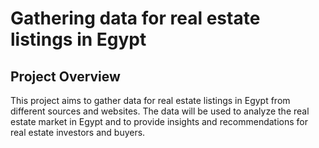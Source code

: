# Gathering data for real estate listings in Egypt

## Project Overview

This project aims to gather data for real estate listings in Egypt from different sources and websites. The data will be used to analyze the real estate market in Egypt and to provide insights and recommendations for real estate investors and buyers.

